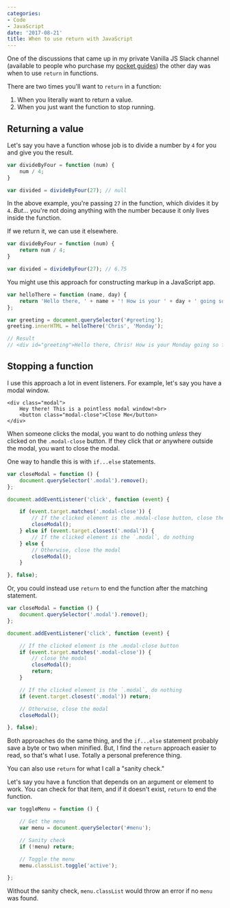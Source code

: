 ```yaml
---
categories:
- Code
- JavaScript
date: '2017-08-21'
title: When to use return with JavaScript
---
```


One of the discussions that came up in my private Vanilla JS Slack channel (available to people who purchase my [pocket guides](/guides/)) the other day was when to use `return` in functions.

There are two times you'll want to `return` in a function:

1. When you literally want to return a value.
2. When you just want the function to stop running.

## Returning a value

Let's say you have a function whose job is to divide a number by `4` for you and give you the result.

```javascript
var divideByFour = function (num) {
    num / 4;
}

var divided = divideByFour(27); // null
```

In the above example, you're passing `27` in the function, which divides it by `4`. *But*... you're not doing anything with the number because it only lives inside the function.

If we return it, we can use it elsewhere.

```javascript
var divideByFour = function (num) {
    return num / 4;
}

var divided = divideByFour(27); // 6.75
```

You might use this approach for constructing markup in a JavaScript app.

```javascript
var helloThere = function (name, day) {
    return 'Hello there, ' + name + '! How is your ' + day + ' going so far?';
};

var greeting = document.querySelector('#greeting');
greeting.innerHTML = helloThere('Chris', 'Monday');

// Result
// <div id="greeting">Hello there, Chris! How is your Monday going so far?</div>
```

## Stopping a function

I use this approach a lot in event listeners. For example, let's say you have a modal window.

```markup
<div class="modal">
    Hey there! This is a pointless modal window!<br>
    <button class="modal-close">Close Me</button>
</div>
```

When someone clicks the modal, you want to do nothing *unless* they clicked on the `.modal-close` button. If they click that *or* anywhere outside the modal, you want to close the modal.

One way to handle this is with `if...else` statements.

```javascript
var closeModal = function () {
	document.querySelector('.modal').remove();
};

document.addEventListener('click', function (event) {

	if (event.target.matches('.modal-close')) {
		// If the clicked element is the .modal-close button, close the modal
		closeModal();
	} else if (event.target.closest('.modal')) {
		// If the clicked element is the `.modal`, do nothing
	} else {
		// Otherwise, close the modal
		closeModal();
	}

}, false);
```

Or, you could instead use `return` to end the function after the matching statement.

```javascript
var closeModal = function () {
	document.querySelector('.modal').remove();
};

document.addEventListener('click', function (event) {

	// If the clicked element is the .modal-close button
	if (event.target.matches('.modal-close')) {
		// close the modal
		closeModal();
		return;
	}

	// If the clicked element is the `.modal`, do nothing
	if (event.target.closest('.modal')) return;

	// Otherwise, close the modal
	closeModal();

}, false);
```

Both approaches do the same thing, and the `if...else` statement probably save a byte or two when minified. But, I find the `return` approach easier to read, so that's what I use. Totally a personal preference thing.

You can also use `return` for what I call a "sanity check."

Let's say you have a function that depends on an argument or element to work. You can check for that item, and if it doesn't exist, `return` to end the function.

```javascript
var toggleMenu = function () {

	// Get the menu
	var menu = document.querySelector('#menu');

	// Sanity check
	if (!menu) return;

	// Toggle the menu
	menu.classList.toggle('active');

};
```

Without the sanity check, `menu.classList` would throw an error if no `menu` was found.
